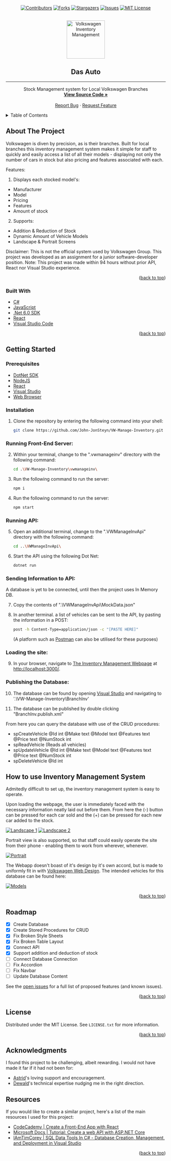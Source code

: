 <div id="top"></div>
<div align="center">

<!-- PROJECT SHIELDS -->
[![Contributors][contributors-shield]][contributors-url]
[![Forks][forks-shield]][forks-url]
[![Stargazers][stars-shield]][stars-url]
[![Issues][issues-shield]][issues-url]
[![MIT License][license-shield]][license-url]

<!-- PROJECT LOGO -->
<br />
  <a href="https://github.com/John-JonSteyn/VS-Manage-Inventory/">
    <img src="https://img.shields.io/badge/Inventory%20Management-22272E?logo=volkswagen&style=for-the-badge&logoColor=white)" alt="Volkswagen Inventory Management" height="120">
  </a>

  <h2 align="center">Das Auto</h3>
  
  <hr>
  
  <p align="center">
    Stock Management system for Local Volkswagen Branches
    <br />
    <a href="https://github.com/John-JonSteyn/VW-Manage-Inventory/"><strong>View Source Code »</strong></a>
    <br />
    <br />
    <a href="https://github.com/John-JonSteyn/VW-Manage-Inventory/issues">Report Bug</a>
    ·
    <a href="https://github.com/John-JonSteyn/VW-Manage-Inventory/issues">Request Feature</a>
  </p>
</div>



<!-- TABLE OF CONTENTS -->
<details>
  <summary>Table of Contents</summary>
  <ol>
    <li>
      <a href="#about-the-project">About The Project</a>
      <ul>
        <li><a href="#built-with">Built With</a></li>
      </ul>
    </li>
    <li>
      <a href="#getting-started">Getting Started</a>
      <ul>
        <li><a href="#prerequisites">Prerequisites</a></li>
        <li><a href="#installation">Installation</a></li>
      </ul>
    </li>
    <li><a href="#how-to-use-inventory-management-system">How to use Inventory Management System</a></li>
    <li><a href="#roadmap">Roadmap</a></li>
    <li><a href="#license">License</a></li>
    <li><a href="#acknowledgments">Acknowledgments</a></li>
    <li><a href="#resources">Resources</a></li>
  </ol>
</details>



<!-- ABOUT THE PROJECT -->
## About The Project

Volkswagen is diven by precision, as is their branches. Built for local branches this inventory management system makes it simple for staff to quickly and easily access a list of all their models - displaying not only the number of cars in stock but also pricing and features associated with each.

Features:
1. Displays each stocked model's:
  * Manufacturer
  * Model
  * Pricing
  * Features
  * Amount of stock
2. Supports:
  * Addition & Reduction of Stock
  * Dynamic Amount of Vehicle Models
  * Landscape & Portrait Screens

Disclaimer: This is not the official system used by Volkswagen Group. This project was developed as an assignment for a junior software-developer position.
Note: This project was made within 94 hours without prior API, React nor Visual Studio experience.

<p align="right">(<a href="#top">back to top</a>)</p>



### Built With

* [C#](https://docs.microsoft.com/en-us/dotnet/csharp/)
* [JavaScript](https://www.javascript.com/)
* [.Net 6.0 SDK](https://dotnet.microsoft.com/download/dotnet/6.0)
* [React](https://reactjs.org/)
* [Visual Studio Code](https://code.visualstudio.com/)

<p align="right">(<a href="#top">back to top</a>)</p>



<!-- GETTING STARTED -->
## Getting Started

### Prerequisites

* [DotNet SDK](https://dotnet.microsoft.com/en-us/download/visual-studio-sdks)
* [NodeJS](https://nodejs.org/en/)
* [React](https://reactjs.org/)
* [Visual Studio](https://visualstudio.microsoft.com/)
* [Web Browser](https://ismyinternetworking.com/)

### Installation

1. Clone the repository by entering the following command into your shell:
   ```sh
   git clone https://github.com/John-JonSteyn/VW-Manage-Inventory.git
   ```

### Running Front-End Server:

2. Within your terminal, change to the "\.vwmanageinv\" directory with the following command:
   ```sh
   cd .\VW-Manage-Inventory\vwmanageinv\
   ```
3. Run the following command to run the server:
   ```sh
   npm i
   ```
4. Run the following command to run the server:
   ```sh
   npm start
   ```

### Running API:

5. Open an additional terminal, change to the "\.VWManageInvApi\" directory with the following command:
   ```sh
   cd ..\VWManageInvApi\
   ```
6. Start the API using the following Dot Net:
   ```sh
   dotnet run
   ```

### Sending Information to API:

A database is yet to be connected, until then the project uses In Memory DB.

7. Copy the contents of ".\VWManageInvApi\MockData.json"

8. In another terminal. a list of vehicles can be sent to the API, by pasting the information in a POST:
   ```sh
   post -h Content-Type=application/json -c "[PASTE HERE]"
   ```
   (A platform such as [Postman](https://www.postman.com/downloads/) can also be utilised for these purposes)

### Loading the site:

9. In your browser, navigate to [The Inventory Management Webpage](http://localhost:3000/) at [http://localhost:3000/](http://localhost:3000/).

### Publishing the Database:

10. The database can be found by opening [Visual Studio](https://visualstudio.microsoft.com/) and navigating to '.\VW-Manage-Inventory\BranchInv\'

11. The database can be published by double clicking "BranchInv.publish.xml"

From here you can query the database with use of the CRUD procedures:
- spCreateVehicle @Id int @Make text @Model text @Features text @Price text @NumStock int
- spReadVehicle   (Reads all vehicles)
- spUpdateVehicle @Id int @Make text @Model text @Features text @Price text @NumStock int
- spDeleteVehicle @Id int



<!-- USAGE EXAMPLES -->
## How to use Inventory Management System

Admitedly difficult to set up, the inventory management system is easy to operate.

Upon loading the webpage, the user is immediately faced with the necessary information neatly laid out before them. From here the (-) button can be pressed for each car sold and the (+) can be pressed for each new car added to the stock.

[![Landscape 1][landscape-1]](https://raw.githubusercontent.com/John-JonSteyn/VW-Manage-Inventory/main/images/landscapeView01.png)
[![Landscape 2][landscape-2]](https://raw.githubusercontent.com/John-JonSteyn/VW-Manage-Inventory/main/images/landscapeView02.png)

Portrait view is also supported, so that staff could easily operate the site from their phone - enabling them to work from wherever, whenever.

[![Portrait][portrait]](https://raw.githubusercontent.com/John-JonSteyn/VW-Manage-Inventory/main/images/images/portraitView01.png)

The Webapp doesn't boast of it's design by it's own accord, but is made to uniformly fit in with [Volkswagen Web Design](https://www.vw.com/en.html). The intended vehicles for this database can be found here:

[![Models][models]](https://www.vw.co.za/en/models.html)

<p align="right">(<a href="#top">back to top</a>)</p>



<!-- ROADMAP -->
## Roadmap

- [x] Create Database
- [x] Create Stored Procedures for CRUD
- [x] Fix Broken Style Sheets
- [x] Fix Broken Table Layout
- [x] Connect API
- [X] Support addition and deduction of stock
- [ ] Connect Database Connection
- [ ] Fix Accordion
- [ ] Fix Navbar
- [ ] Update Database Content

See the [open issues](https://github.com/Thorin-the-Bearded/VW-Manage-Inventory/issues) for a full list of proposed features (and known issues).

<p align="right">(<a href="#top">back to top</a>)</p>



<!-- LICENSE -->
## License

Distributed under the MIT License. See `LICENSE.txt` for more information.

<p align="right">(<a href="#top">back to top</a>)</p>



<!-- ACKNOWLEDGMENTS -->
## Acknowledgments
I found this project to be challenging, albeit rewarding. I would not have made it far if it had not been for:

* [Astrid](https://twitter.com/Astrid_Braided)'s loving support and encouragement.
* [Dewald](https://github.com/dewald-L)'s technical expertise nudging me in the right direction.


## Resources
If you would like to create a similar project, here's a list of the main resources I used for this project:

* [CodeCademy | Create a Front-End App with React](https://www.codecademy.com/learn/paths/build-web-apps-with-react)
* [Microsoft Docs | Tutorial: Create a web API with ASP.NET Core](https://docs.microsoft.com/en-us/aspnet/core/tutorials/first-web-api?view=aspnetcore-6.0&tabs=visual-studio-code)
* [IAmTimCorey | SQL Data Tools In C# - Database Creation, Management, and Deployment in Visual Studio](https://www.youtube.com/watch?v=ijDcHGxyqE4)


<p align="right">(<a href="#top">back to top</a>)</p>

<!-- MARKDOWN LINKS & IMAGES -->
[contributors-shield]: https://img.shields.io/github/contributors/Thorin-the-Bearded/VW-Manage-Inventory.svg?style=for-the-badge&color=151F5D
[contributors-url]: https://github.com/Thorin-the-Bearded/VW-Manage-Inventory/graphs/contributors
[forks-shield]: https://img.shields.io/github/forks/Thorin-the-Bearded/VW-Manage-Inventory.svg?style=for-the-badge&color=FFFFFF
[forks-url]: https://github.com/Thorin-the-Bearded/VW-Manage-Inventory/network/members
[stars-shield]: https://img.shields.io/github/stars/Thorin-the-Bearded/VW-Manage-Inventory.svg?style=for-the-badge&color=151F5D
[stars-url]: https://github.com/Thorin-the-Bearded/VW-Manage-Inventory/stargazers
[issues-shield]: https://img.shields.io/github/issues/Thorin-the-Bearded/VW-Manage-Inventory.svg?style=for-the-badge&color=FFFFFF
[issues-url]: https://github.com/Thorin-the-Bearded/VW-Manage-Inventory/issues
[license-shield]: https://img.shields.io/github/license/Thorin-the-Bearded/VW-Manage-Inventory.svg?style=for-the-badge&color=151F5D
[license-url]: https://github.com/Thorin-the-Bearded/VW-Manage-Inventory/blob/master/LICENSE.txt

<!-- SCREENSHOTS -->
[landscape-1]: images/landscapeView01.png
[landscape-2]: images/landscapeView02.png
[portrait]: images/portraitView01.png

[models]: images/models.png
